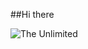 ##Hi there

<img scr="https://github.com/WildChilly/HomeWork-2/blob/master/0012.gif" alt="The Unlimited" with="600">
